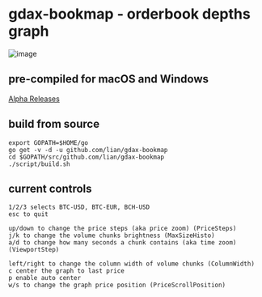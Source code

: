 # gdax-bookmap - orderbook depths graph

![image](http://i.imgur.com/UNSFAHP.png)

## pre-compiled for macOS and Windows
[Alpha Releases](https://github.com/lian/gdax-bookmap/releases)

## build from source

```
export GOPATH=$HOME/go
go get -v -d -u github.com/lian/gdax-bookmap
cd $GOPATH/src/github.com/lian/gdax-bookmap
./script/build.sh
```

## current controls

```
1/2/3 selects BTC-USD, BTC-EUR, BCH-USD
esc to quit

up/down to change the price steps (aka price zoom) (PriceSteps)
j/k to change the volume chunks brightness (MaxSizeHisto)
a/d to change how many seconds a chunk contains (aka time zoom) (ViewportStep)

left/right to change the column width of volume chunks (ColumnWidth)
c center the graph to last price
p enable auto center
w/s to change the graph price position (PriceScrollPosition)
```
